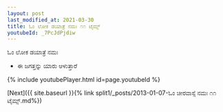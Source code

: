 ```yaml
---
layout: post
last_modified_at: 2021-03-30
title: ಓಂ ಲೋಕ ಡಯಾತ್ರೆ ನಮಃ ೧೧ ಟೈಮ್ಸ್
youtubeId: _7PcJdPjdiw
---
```

 
 
 ಓಂ ಲೋಕ ಡಯಾತ್ರೆ ನಮಃ  
 
 -  ಈ ಜಗತ್ತನ್ನು ಯಾರು ಆಳುತ್ತಾರೆ 
 
  
 
  
 
 
 
 
 
 


{% include youtubePlayer.html id=page.youtubeId %}
 
[Next]({{ site.baseurl }}{% link  split1/_posts/2013-01-07-ಓಂ ಚೀರವಾಸ್ಸೆ ನಮಃ ೧೧ ಟೈಮ್ಸ್.md%})
 
